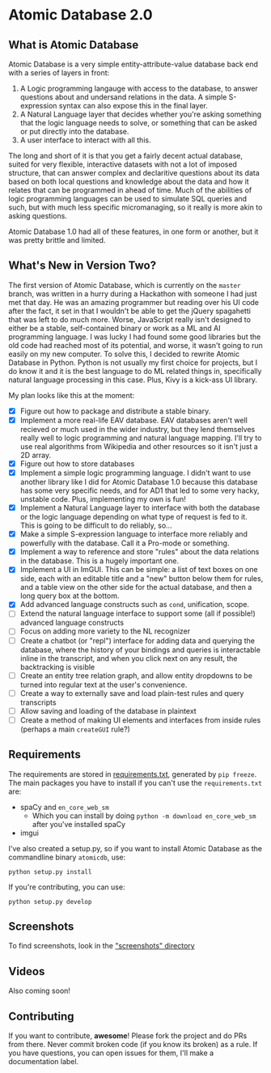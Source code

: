 # Atomic Database 2.0

## What is Atomic Database

Atomic Database is a very simple entity-attribute-value database back end with a
series of layers in front:

1. A Logic programming langauge with access to the database, to answer questions
   about and undersand relations in the data. A simple S-expression syntax can
   also expose this in the final layer.
2. A Natural Language layer that decides whether you're asking something that
   the logic language needs to solve, or something that can be asked or put
   directly into the database.
3. A user interface to interact with all this.

The long and short of it is that you get a fairly decent actual database, suited
for very flexible, interactive datasets with not a lot of imposed structure,
that can answer complex and declaritive questions about its data based on both
local questions and knowledge about the data and how it relates that can be
programmed in ahead of time. Much of the abilities of logic programming
languages can be used to simulate SQL queries and such, but with much less
specific micromanaging, so it really is more akin to asking questions.

Atomic Database 1.0 had all of these features, in one form or another, but it
was pretty brittle and limited.

## What's New in Version Two?

The first version of Atomic Database, which is currently on the `master` branch,
was written in a hurry during a Hackathon with someone I had just met that day.
He was an amazing programmer but reading over his UI code after the fact, it set
in that I wouldn't be able to get the jQuery spagahetti that was left to do much
more. Worse, JavaScript really isn't designed to either be a stable,
self-contained binary or work as a ML and AI programming language. I was lucky I
had found some good libraries but the old code had reached most of its
potential, and worse, it wasn't going to run easily on my new computer. To solve
this, I decided to rewrite Atomic Database in Python. Python is not usually my
first choice for projects, but I do know it and it is the best language to do ML
related things in, specifically natural language processing in this case. Plus,
Kivy is a kick-ass UI library.

My plan looks like this at the moment:

- [X] Figure out how to package and distribute a stable binary.
- [X] Implement a more real-life EAV database. EAV databases aren't well
      recieved or much used in the wider industry, but they lend themselves
      really well to logic programming and natural language mapping. I'll try to
      use real algorithms from Wikipedia and other resources so it isn't just a
      2D array.
- [X] Figure out how to store databases
- [X] Implement a simple logic programming language. I didn't want to use
      another library like I did for Atomic Database 1.0 because this database
      has some very specific needs, and for AD1 that led to some very hacky,
      unstable code. Plus, implementing my own is fun!
- [X] Implement a Natural Language layer to interface with both the database or
      the logic language depending on what type of request is fed to it. This is
      going to be difficult to do reliably, so...
- [X] Make a simple S-expression language to interface more reliably and
      powerfully with the database. Call it a Pro-mode or something.
- [X] Implement a way to reference and store "rules" about the data relations in
      the database. This is a hugely important one.
- [X] Implement a UI in ImGUI. This can be simple: a list of text boxes on one
      side, each with an editable title and a "new" button below them for rules,
      and a table view on the other side for the actual database, and then a
      long query box at the bottom.
- [X] Add advanced language constructs such as `cond`, unification, scope.
- [ ] Extend the natural language interface to support some (all if possible!)
      advanced language constructs
- [ ] Focus on adding more variety to the NL recognizer
- [ ] Create a chatbot (or "repl") interface for adding data and querying the
      database, where the history of your bindings and queries is interactable
      inline in the transcript, and when you click next on any result, the
      backtracking is visible
- [ ] Create an entity tree relation graph, and allow entity dropdowns to be
      turned into regular text at the user's convenience.
- [ ] Create a way to externally save and load plain-test rules and query
      transcripts
- [ ] Allow saving and loading of the database in plaintext
- [ ] Create a method of making UI elements and interfaces from inside rules
     (perhaps a main `createGUI` rule?)

## Requirements

The requirements are stored in [requirements.txt](requirements.txt), generated
by `pip freeze`. The main packages you have to install if you can't use the
`requirements.txt` are:

- spaCy and `en_core_web_sm`
    * Which you can install by doing `python -m download en_core_web_sm` after
      you've installed spaCy
- imgui

I've also created a setup.py, so if you want to install Atomic Database as the
commandline binary `atomicdb`, use:
```
python setup.py install
```

If you're contributing, you can use:
```
python setup.py develop
```

## Screenshots

To find screenshots, look in the ["screenshots" directory](Screenshots/)

## Videos

Also coming soon!

## Contributing

If you want to contribute, **awesome**! Please fork the project and do PRs from
there. Never commit broken code (if you know its broken) as a rule. If you have
questions, you can open issues for them, I'll make a documentation label.
